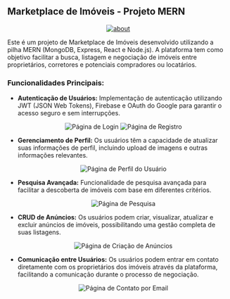 ## Marketplace de Imóveis - Projeto MERN

<p align="center">
  <a href="https://ibb.co/bv73zNW">
    <img src="https://i.ibb.co/xg3sJzC/about.jpg" alt="about" border="0">
  </a>
</p>

Este é um projeto de Marketplace de Imóveis desenvolvido utilizando a pilha MERN (MongoDB, Express, React e Node.js). A plataforma tem como objetivo facilitar a busca, listagem e negociação de imóveis entre proprietários, corretores e potenciais compradores ou locatários.

### Funcionalidades Principais:

- **Autenticação de Usuários:**  Implementação de autenticação utilizando JWT (JSON Web Tokens), Firebase e OAuth do Google para garantir o acesso seguro e sem interrupções.

  <p align="center">
    <img src="https://i.ibb.co/c61FCYS/login.jpg" alt="Página de Login">
    <img src="https://i.ibb.co/pJVp8pw/signup.jpg" alt="Página de Registro">
  </p>

- **Gerenciamento de Perfil:**  Os usuários têm a capacidade de atualizar suas informações de perfil, incluindo upload de imagens e outras informações relevantes.

  <p align="center">
    <img src="https://i.ibb.co/YhS7Jkd/profile.jpg" alt="Página de Perfil do Usuário">
  </p>

- **Pesquisa Avançada:**  Funcionalidade de pesquisa avançada para facilitar a descoberta de imóveis com base em diferentes critérios.

  <p align="center">
    <img src="https://i.ibb.co/mhgrqdg/search.jpg" alt="Página de Pesquisa">
  </p>

- **CRUD de Anúncios:**  Os usuários podem criar, visualizar, atualizar e excluir anúncios de imóveis, possibilitando uma gestão completa de suas listagens.

  <p align="center">
    <img src="https://i.ibb.co/qJpCG0z/create.jpg" alt="Página de Criação de Anúncios">
  </p>
  
- **Comunicação entre Usuários:**  Os usuários podem entrar em contato diretamente com os proprietários dos imóveis através da plataforma, facilitando a comunicação durante o processo de negociação.

  <p align="center">
    <img src="https://i.ibb.co/tK8mpHY/email.jpg" alt="Página de Contato por Email">
  </p>


